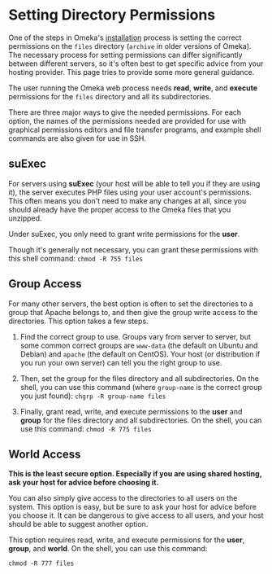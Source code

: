 Setting Directory Permissions
=============================

One of the steps in Omeka's [installation](http://omeka.org/codex/Installation "Installation") process is setting the correct permissions on the `files` directory (`archive` in older versions of Omeka). The necessary process for setting permissions can differ significantly between different servers,
so it's often best to get specific advice from your hosting provider. This page tries to provide some more general guidance.

The user running the Omeka web process needs **read**, **write**, and **execute** permissions for the `files` directory and all its subdirectories.

There are three major ways to give the needed permissions. For each option, the names of the permissions needed are provided for use with graphical permissions editors and file transfer programs, and example shell commands are also given for use in SSH.

suExec
-----------------------------------------------------

For servers using **suExec** (your host will be able to tell you if they are using it), the server executes PHP files using your user account's permissions. This often means you don't need to make any changes at all, since you should already have the proper access to the Omeka files that you unzipped.

Under suExec, you only need to grant write permissions for the **user**.

Though it's generally not necessary, you can grant these permissions with this shell command: 
     `chmod -R 755 files`

Group Access
--------------------------------------------------------------

For many other servers, the best option is often to set the directories to a group that Apache belongs to, and then give the group write access to the directories. This option takes a few steps.

1.  Find the correct group to use. Groups vary from server to server, but some common correct groups are `www-data` (the default on Ubuntu and Debian) and `apache` (the default on CentOS). Your host (or distribution if you run your own server) can tell you the right group to use.
2.  Then, set the group for the files directory and all subdirectories. On the shell, you can use this command (where `group-name` is the correct group you just found): 
    `chgrp -R group-name files`

3.  Finally, grant read, write, and execute permissions to the **user** and **group** for the files directory and all subdirectories. On the shell, you can use this command:
        `chmod -R 775 files`

World Access
-----------------------------------------------------

**This is the least secure option. Especially if you are using shared hosting, ask your host for advice before choosing it.**

You can also simply give access to the directories to all users on the system. This option is easy, but be sure to ask your host for advice before you choose it. It can be dangerous to give access to all users, and your host should be able to suggest another option.

This option requires read, write, and execute permissions for the **user**, **group**, and **world**. On the shell, you can use this command:

    chmod -R 777 files
